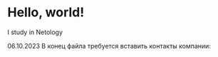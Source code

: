 # Hello, world!

I study in Netology

06.10.2023
В конец файла требуется вставить контакты компании:
